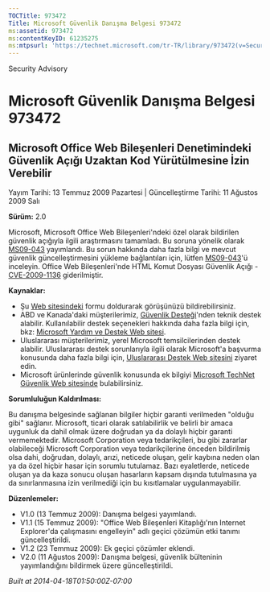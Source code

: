 ```yaml
---
TOCTitle: 973472
Title: Microsoft Güvenlik Danışma Belgesi 973472
ms:assetid: 973472
ms:contentKeyID: 61235275
ms:mtpsurl: 'https://technet.microsoft.com/tr-TR/library/973472(v=Security.10)'
---
```


Security Advisory

Microsoft Güvenlik Danışma Belgesi 973472
=========================================

Microsoft Office Web Bileşenleri Denetimindeki Güvenlik Açığı Uzaktan Kod Yürütülmesine İzin Verebilir
------------------------------------------------------------------------------------------------------

Yayım Tarihi: 13 Temmuz 2009 Pazartesi | Güncelleştirme Tarihi: 11 Ağustos 2009 Salı

**Sürüm:** 2.0

Microsoft, Microsoft Office Web Bileşenleri'ndeki özel olarak bildirilen güvenlik açığıyla ilgili araştırmasını tamamladı. Bu soruna yönelik olarak [MS09-043](http://go.microsoft.com/fwlink/?linkid=128110) yayımlandı. Bu sorun hakkında daha fazla bilgi ve mevcut güvenlik güncelleştirmesini yükleme bağlantıları için, lütfen [MS09-043](http://go.microsoft.com/fwlink/?linkid=128110)'ü inceleyin. Office Web Bileşenleri'nde HTML Komut Dosyası Güvenlik Açığı - [CVE-2009-1136](http://www.cve.mitre.org/cgi-bin/cvename.cgi?name=cve-2006-1136) giderilmiştir.

**Kaynaklar:**

-   Şu [Web sitesindeki](https://support.microsoft.com/common/survey.aspx?scid=sw;en;1257&amp;showpage=1&amp;ws=technet&amp;sd=tech) formu doldurarak görüşünüzü bildirebilirsiniz.
-   ABD ve Kanada'daki müşterilerimiz, [Güvenlik Desteği](http://go.microsoft.com/fwlink/?linkid=21131)'nden teknik destek alabilir. Kullanılabilir destek seçenekleri hakkında daha fazla bilgi için, bkz: [Microsoft Yardım ve Destek Web sitesi](http://support.microsoft.com/).
-   Uluslararası müşterilerimiz, yerel Microsoft temsilcilerinden destek alabilir. Uluslararası destek sorunlarıyla ilgili olarak Microsoft'a başvurma konusunda daha fazla bilgi için, [Uluslararası Destek Web sitesini](http://go.microsoft.com/fwlink/?linkid=21155) ziyaret edin.
-   Microsoft ürünlerinde güvenlik konusunda ek bilgiyi [Microsoft TechNet Güvenlik Web sitesinde](http://go.microsoft.com/fwlink/?linkid=21132) bulabilirsiniz.

**Sorumluluğun Kaldırılması:**

Bu danışma belgesinde sağlanan bilgiler hiçbir garanti verilmeden "olduğu gibi" sağlanır. Microsoft, ticari olarak satılabilirlik ve belirli bir amaca uygunluk da dahil olmak üzere doğrudan ya da dolaylı hiçbir garanti vermemektedir. Microsoft Corporation veya tedarikçileri, bu gibi zararlar olabileceği Microsoft Corporation veya tedarikçilerine önceden bildirilmiş olsa dahi, doğrudan, dolaylı, arızi, neticede oluşan, gelir kaybına neden olan ya da özel hiçbir hasar için sorumlu tutulamaz. Bazı eyaletlerde, neticede oluşan ya da kaza sonucu oluşan hasarların kapsam dışında tutulmasına ya da sınırlanmasına izin verilmediği için bu kısıtlamalar uygulanmayabilir.

**Düzenlemeler:**

-   V1.0 (13 Temmuz 2009): Danışma belgesi yayımlandı.
-   V1.1 (15 Temmuz 2009): "Office Web Bileşenleri Kitaplığı'nın Internet Explorer'da çalışmasını engelleyin" adlı geçici çözümün etki tanımı güncelleştirildi.
-   V1.2 (23 Temmuz 2009): Ek geçici çözümler eklendi.
-   V2.0 (11 Ağustos 2009): Danışma belgesi, güvenlik bülteninin yayımlandığını bildirmek üzere güncelleştirildi.

*Built at 2014-04-18T01:50:00Z-07:00*
